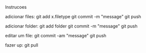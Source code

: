 Instrucoes

adicionar files:
git add x.filetype
git commit -m "message"
git push
 
adicionar folder:
git add folder
git commit -m "message"
git push 


editar um file:
git commit -am "message"
git push

fazer up:
git pull

